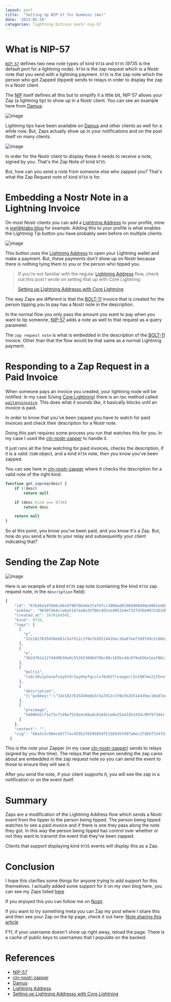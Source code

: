 ```yaml
---
layout: post
title:  "Setting Up NIP-57 for Dummies (me)"
date: '2023-02-28'
categories: lightning bitcoin nostr nip-57
---
```


# What is NIP-57

[`NIP-57`][NIP-57] defines two new note types of kind `9734` and `9735` (9735 is the default port for a lightning node). `9734` is the zap request which is a Nostr note that you send with a lightning payment. `9735` is the zap note which the person who got Zapped (tipped) sends to relays in order to display the zap in a Nostr client. 

The [NIP][NIP-57] itself defines all this but to simplify it a little bit, NIP-57 allows your Zap (a lightning tip) to show up in a Nostr client. You can see an example here from [Damus]:

![image](/images/damus-zap.jpeg)

Lightning tips have been available on [Damus] and other clients as well for a while now. But, Zaps actually show up in your notifications and on the post itself on many clients.

![image](/images/damus-zap-on-thread.jpeg)

In order for the Nostr client to display these it needs to receive a note, signed by you. That's the Zap Note of kind `9735`.

But, how can you send a note from someone else who zapped you? That's what the Zap Request note of kind `9734` is for.

# Embedding a Nostr Note in a Lightning Invoice

On most Nostr clients you can add a [Lightning Address] to your profile, mine is [joel@klabo.blog] for example. Adding this to your profile is what enables the Lightning Tip button you have probably seen before on multiple clients:

![image](/images/lightning-tip-button.jpeg)

This button uses the [Lightning Address] to open your Lightning wallet and make a payment. But, these payments don't show up on Nostr because there is nothing tying them to you or the person who tipped you.

> If you're not familiar with the regular [Lightning Address] flow, check out this post I wrote on setting that up with Core Lightning: 
>
> [Setting up Lightning Addresss with Core Lightning]

The way Zaps are different is that the [BOLT-11] invoice that is created for the person tipping you to pay has a Nostr note in the description. 

In the normal flow you only pass the amount you want to pay when you want to tip someone, [NIP-57] adds a note as well to that request as a query parameter.

The `zap request note` is what is embedded in the description of the [BOLT-11] invoice. Other than that the flow would be that same as a normal Lightning payment.

# Responding to a Zap Request in a Paid Invoice

When someone pays an invoice you created, your lightning node will be notified. In my case (Using [Core Lightning]) there is an rpc method called [`waitanyinvoice`][waitanyinvoice]. This does what it sounds like, it basically blocks until an invoice is paid.

In order to know that you've been zapped you have to watch for paid invoices and check their description for a Nostr note.

Doing this part requires some process you run that watches this for you. In my case I used the [cln-nostr-zapper] to handle it. 

It just runs all the time watching for paid invoices, checks the description, if it is a valid `JSON` object, and a kind `9734` note, then you know you've been zapped.

You can see here in [cln-nostr-zapper] where it checks the description for a valid note of the right kind:

```javascript
function get_zapreq(desc) {
	if (!desc)
		return null

	if (desc.kind === 9734)
		return desc

	return null
}
```

So at this point, you know you've been paid, and you know it's a Zap. But, how do you send a Note to your relay and subsequently your client indicating that? 

# Sending the Zap Note

![image](/images/zap-note.png)

Here is an example of a kind `9735` zap note (containing the kind `9734` zap request note, in the `description` field):

```javascript
{
    "id": "67b48a14fb66c60c8f9070bdeb37afdfcc3d08ad01989460448e4081eddda446",
    "pubkey": "9630f464cca6a5147aa8a35f0bcdd3ce485324e732fd39e09233b1d848238f31",
    "created_at": 1674164545,
    "kind": 9735,
    "tags": [
      [
        "p",
        "32e1827635450ebb3c5a7d12c1f8e7b2b514439ac10a67eef3d9fd9c5c68e245"
      ],
      [
        "e",
        "3624762a1274dd9636e0c552b53086d70bc88c165bc4dc0f9e836a1eaf86c3b8"
      ],
      [
        "bolt11",
        "lnbc10u1p3unwfusp5t9r3yymhpfqculx78u027lxspgxcr2n2987mx2j55nnfs95nxnzqpp5jmrh92pfld78spqs78v9euf2385t83uvpwk9ldrlvf6ch7tpascqhp5zvkrmemgth3tufcvflmzjzfvjt023nazlhljz2n9hattj4f8jq8qxqyjw5qcqpjrzjqtc4fc44feggv7065fqe5m4ytjarg3repr5j9el35xhmtfexc42yczarjuqqfzqqqqqqqqlgqqqqqqgq9q9qxpqysgq079nkq507a5tw7xgttmj4u990j7wfggtrasah5gd4ywfr2pjcn29383tphp4t48gquelz9z78p4cq7ml3nrrphw5w6eckhjwmhezhnqpy6gyf0"
      ],
      [
        "description",
        "{\"pubkey\":\"32e1827635450ebb3c5a7d12c1f8e7b2b514439ac10a67eef3d9fd9c5c68e245\",\"content\":\"\",\"id\":\"d9cc14d50fcb8c27539aacf776882942c1a11ea4472f8cdec1dea82fab66279d\",\"created_at\":1674164539,\"sig\":\"77127f636577e9029276be060332ea565deaf89ff215a494ccff16ae3f757065e2bc59b2e8c113dd407917a010b3abd36c8d7ad84c0e3ab7dab3a0b0caa9835d\",\"kind\":9734,\"tags\":[[\"e\",\"3624762a1274dd9636e0c552b53086d70bc88c165bc4dc0f9e836a1eaf86c3b8\"],[\"p\",\"32e1827635450ebb3c5a7d12c1f8e7b2b514439ac10a67eef3d9fd9c5c68e245\"],[\"relays\",\"wss://relay.damus.io\",\"wss://nostr-relay.wlvs.space\",\"wss://nostr.fmt.wiz.biz\",\"wss://relay.nostr.bg\",\"wss://nostr.oxtr.dev\",\"wss://nostr.v0l.io\",\"wss://brb.io\",\"wss://nostr.bitcoiner.social\",\"ws://monad.jb55.com:8080\",\"wss://relay.snort.social\"]]}"
      ],
      [
        "preimage",
        "5d006d2cf1e73c7148e7519a4c68adc81642ce0e25a432b2434c99f97344c15f"
      ]
    ],
    "content": "",
    "sig": "b0a3c5c984ceb777ac455b2f659505df51585d5fd97a0ec1fdb5f3347d392080d4b420240434a3afd909207195dac1e2f7e3df26ba862a45afd8bfe101c2b1cc"
  }

```

This is the note your Zapper (in my case [cln-nostr-zapper]) sends to relays (signed by you this time). The relays that the person sending the zap cares about are embedded in the zap request note so you can send the event to those to ensure they will see it.

After you send the note, if your client supports it, you will see the zap in a notification or on the event itself.


# Summary

Zaps are a modification of the Lightning Address flow which sends a Nostr event from the tipper to the person being tipped. The person being tipped watches to see a paid invoice and if there is one they pass along the note they got. In this way the person being tipped has control over whether or not they want to transmit the event that they've been zapped.

Clients that support displaying kind `9735` events will display this as a Zap.

# Conclusion

I hope this clarifies some things for anyone trying to add support for this themselves. I actually added some support for it on my own blog here, you can see my Zaps listed [here](https://klabo.blog/tip)

If you enjoyed this you can follow me on [Nostr](nostr:2f4fa408d85b962d1fe717daae148a4c98424ab2e10c7dd11927e101ed3257b2).

If you want to try something meta you can Zap my post where I share this and then see your Zap on the tip page, check it out here: [Note sharing this article]()

FYI, if your username doesn't show up right away, reload the page. There is a cache of public keys to usernames that I populate on the backed.

# References

- [NIP-57][NIP-57]
- [cln-nostr-zapper][cln-nostr-zapper]
- [Damus][Damus]
- [Lightning Address]
- [Setting up Lightning Addresss with Core Lightning]

[NIP-57]: https://github.com/nostr-protocol/nips/blob/master/57.md
[cln-nostr-zapper]: https://github.com/jb55/cln-nostr-zapper
[Damus]: https://github.com/damus-io/damus
[def]: /images/damus-zap.jpeg
[joel@klabo.blog]: lightning:joel@klabo.blog
[Lightning Address]: https://lightningaddress.com
[BOLT-11]: https://github.com/lightning/bolts/blob/master/11-payment-encoding.md
[Setting up Lightning Addresss with Core Lightning]: https://klabo.blog/posts/setting-up-lightning-address-with-cln
[Core Lightning]: https://github.com/ElementsProject/lightning
[waitanyinvoice]: https://lightning.readthedocs.io/lightning-waitanyinvoice.7.html
